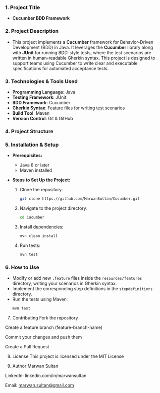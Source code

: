 ### 1. **Project Title**
- **Cucumber BDD Framework**

### 2. **Project Description**
- This project implements a **Cucumber** framework for Behavior-Driven Development (BDD) in Java. It leverages the **Cucumber** library along with **JUnit** for running BDD-style tests, where the test scenarios are written in human-readable Gherkin syntax. This project is designed to support teams using Cucumber to write clear and executable specifications for automated acceptance tests.

### 3. **Technologies & Tools Used**
- **Programming Language**: Java  
- **Testing Framework**: JUnit  
- **BDD Framework**: Cucumber  
- **Gherkin Syntax**: Feature files for writing test scenarios  
- **Build Tool**: Maven  
- **Version Control**: Git & GitHub  

### 4. **Project Structure**


### 5. **Installation & Setup**
- **Prerequisites:**
  - Java 8 or later  
  - Maven installed  

- **Steps to Set Up the Project:**
  1. Clone the repository:
     ```sh
     git clone https://github.com/MarwanSultan/Cucumber.git
     ```
  2. Navigate to the project directory:
     ```sh
     cd Cucumber
     ```
  3. Install dependencies:
     ```sh
     mvn clean install
     ```
  4. Run tests:
     ```sh
     mvn test
     ```

### 6. **How to Use**
- Modify or add new `.feature` files inside the `resources/features` directory, writing your scenarios in Gherkin syntax.  
- Implement the corresponding step definitions in the `stepdefinitions` directory.  
- Run the tests using Maven:
  ```sh
  mvn test

7. Contributing
Fork the repository

Create a feature branch (feature-branch-name)

Commit your changes and push them

Create a Pull Request

8. License
This project is licensed under the MIT License

9. Author
Marwan Sultan

LinkedIn: linkedin.com/in/marwansultan

Email: marwan.sultan@gmail.com
